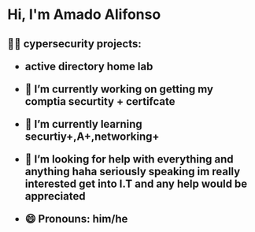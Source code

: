 <h1>Hi, I'm Amado Alifonso

<h2>👨‍💻 cypersecurity projects:

- active directory home lab



- 🔭 I’m currently working on getting my comptia securtity + certifcate
- 🌱 I’m currently learning securtiy+,A+,networking+
- 🤔 I’m looking for help with everything and anything haha seriously speaking im really interested get into I.T and any help would be appreciated
- 😄 Pronouns: him/he 
